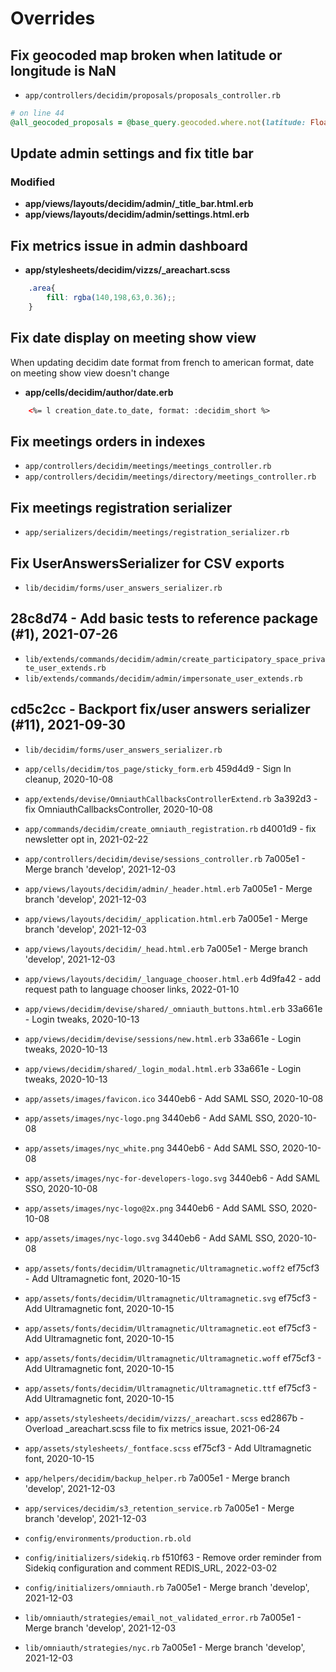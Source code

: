 # Overrides

## Fix geocoded map broken when latitude or longitude is NaN

* `app/controllers/decidim/proposals/proposals_controller.rb`

```ruby
# on line 44
@all_geocoded_proposals = @base_query.geocoded.where.not(latitude: Float::NAN, longitude: Float::NAN)
```

## Update admin settings and fix title bar
### Modified
- **app/views/layouts/decidim/admin/_title_bar.html.erb**
- **app/views/layouts/decidim/admin/settings.html.erb**

## Fix metrics issue in admin dashboard
 - **app/stylesheets/decidim/vizzs/_areachart.scss**
```scss
    .area{
        fill: rgba(140,198,63,0.36);;
    }
```

## Fix date display on meeting show view
When updating decidim date format from french to american format, date on meeting show view doesn't change
 - **app/cells/decidim/author/date.erb**
```html
    <%= l creation_date.to_date, format: :decidim_short %>
```
## Fix meetings orders in indexes
* `app/controllers/decidim/meetings/meetings_controller.rb`
* `app/controllers/decidim/meetings/directory/meetings_controller.rb`
##  Fix meetings registration serializer
* `app/serializers/decidim/meetings/registration_serializer.rb`
## Fix UserAnswersSerializer for CSV exports
* `lib/decidim/forms/user_answers_serializer.rb`
## 28c8d74 - Add basic tests to reference package (#1), 2021-07-26
* `lib/extends/commands/decidim/admin/create_participatory_space_private_user_extends.rb`
* `lib/extends/commands/decidim/admin/impersonate_user_extends.rb`
##  cd5c2cc - Backport fix/user answers serializer (#11), 2021-09-30
* `lib/decidim/forms/user_answers_serializer.rb`
* `app/cells/decidim/tos_page/sticky_form.erb`
459d4d9 - Sign In cleanup, 2020-10-08

* `app/extends/devise/OmniauthCallbacksControllerExtend.rb`
3a392d3 - fix OmniauthCallbacksController, 2020-10-08

* `app/commands/decidim/create_omniauth_registration.rb`
d4001d9 - fix newsletter opt in, 2021-02-22

* `app/controllers/decidim/devise/sessions_controller.rb`
7a005e1 - Merge branch 'develop', 2021-12-03

* `app/views/layouts/decidim/admin/_header.html.erb`
7a005e1 - Merge branch 'develop', 2021-12-03

* `app/views/layouts/decidim/_application.html.erb`
7a005e1 - Merge branch 'develop', 2021-12-03

* `app/views/layouts/decidim/_head.html.erb`
7a005e1 - Merge branch 'develop', 2021-12-03

* `app/views/layouts/decidim/_language_chooser.html.erb`
4d9fa42 - add request path to language chooser links, 2022-01-10

* `app/views/decidim/devise/shared/_omniauth_buttons.html.erb`
33a661e - Login tweaks, 2020-10-13

* `app/views/decidim/devise/sessions/new.html.erb`
33a661e - Login tweaks, 2020-10-13

* `app/views/decidim/shared/_login_modal.html.erb`
33a661e - Login tweaks, 2020-10-13

* `app/assets/images/favicon.ico`
3440eb6 - Add SAML SSO, 2020-10-08

* `app/assets/images/nyc-logo.png`
3440eb6 - Add SAML SSO, 2020-10-08

* `app/assets/images/nyc_white.png`
3440eb6 - Add SAML SSO, 2020-10-08

* `app/assets/images/nyc-for-developers-logo.svg`
3440eb6 - Add SAML SSO, 2020-10-08

* `app/assets/images/nyc-logo@2x.png`
3440eb6 - Add SAML SSO, 2020-10-08

* `app/assets/images/nyc-logo.svg`
3440eb6 - Add SAML SSO, 2020-10-08

* `app/assets/fonts/decidim/Ultramagnetic/Ultramagnetic.woff2`
ef75cf3 - Add Ultramagnetic font, 2020-10-15

* `app/assets/fonts/decidim/Ultramagnetic/Ultramagnetic.svg`
ef75cf3 - Add Ultramagnetic font, 2020-10-15

* `app/assets/fonts/decidim/Ultramagnetic/Ultramagnetic.eot`
ef75cf3 - Add Ultramagnetic font, 2020-10-15

* `app/assets/fonts/decidim/Ultramagnetic/Ultramagnetic.woff`
ef75cf3 - Add Ultramagnetic font, 2020-10-15

* `app/assets/fonts/decidim/Ultramagnetic/Ultramagnetic.ttf`
ef75cf3 - Add Ultramagnetic font, 2020-10-15

* `app/assets/stylesheets/decidim/vizzs/_areachart.scss`
ed2867b - Overload _areachart.scss file to fix metrics issue, 2021-06-24

* `app/assets/stylesheets/_fontface.scss`
ef75cf3 - Add Ultramagnetic font, 2020-10-15

* `app/helpers/decidim/backup_helper.rb`
7a005e1 - Merge branch 'develop', 2021-12-03

* `app/services/decidim/s3_retention_service.rb`
7a005e1 - Merge branch 'develop', 2021-12-03

* `config/environments/production.rb.old`


* `config/initializers/sidekiq.rb`
f510f63 - Remove order reminder from Sidekiq configuration and comment REDIS_URL, 2022-03-02

* `config/initializers/omniauth.rb`
7a005e1 - Merge branch 'develop', 2021-12-03

* `lib/omniauth/strategies/email_not_validated_error.rb`
7a005e1 - Merge branch 'develop', 2021-12-03

* `lib/omniauth/strategies/nyc.rb`
7a005e1 - Merge branch 'develop', 2021-12-03

